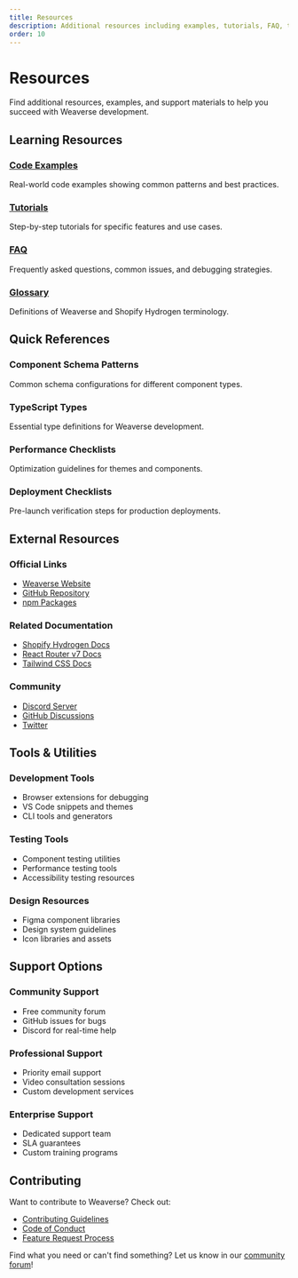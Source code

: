 ```yaml
---
title: Resources
description: Additional resources including examples, tutorials, FAQ, troubleshooting guides, and community links.
order: 10
---
```


# Resources

Find additional resources, examples, and support materials to help you succeed with Weaverse development.

## Learning Resources

### [Code Examples](/docs/resources/examples)
Real-world code examples showing common patterns and best practices.

### [Tutorials](/docs/resources/tutorials)
Step-by-step tutorials for specific features and use cases.

### [FAQ](/docs/resources/faq)
Frequently asked questions, common issues, and debugging strategies.

### [Glossary](/docs/resources/glossary)
Definitions of Weaverse and Shopify Hydrogen terminology.

## Quick References

### Component Schema Patterns
Common schema configurations for different component types.

### TypeScript Types
Essential type definitions for Weaverse development.

### Performance Checklists
Optimization guidelines for themes and components.

### Deployment Checklists
Pre-launch verification steps for production deployments.

## External Resources

### Official Links
- [Weaverse Website](https://weaverse.io)
- [GitHub Repository](https://github.com/Weaverse/weaverse)
- [npm Packages](https://www.npmjs.com/org/weaverse)

### Related Documentation
- [Shopify Hydrogen Docs](https://shopify.dev/docs/custom-storefronts/hydrogen)
- [React Router v7 Docs](https://reactrouter.com)
- [Tailwind CSS Docs](https://tailwindcss.com/docs)

### Community
- [Discord Server](https://discord.gg/weaverse)
- [GitHub Discussions](https://github.com/Weaverse/weaverse/discussions)
- [Twitter](https://twitter.com/weaverse)

## Tools & Utilities

### Development Tools
- Browser extensions for debugging
- VS Code snippets and themes
- CLI tools and generators

### Testing Tools
- Component testing utilities
- Performance testing tools
- Accessibility testing resources

### Design Resources
- Figma component libraries
- Design system guidelines
- Icon libraries and assets

## Support Options

### Community Support
- Free community forum
- GitHub issues for bugs
- Discord for real-time help

### Professional Support
- Priority email support
- Video consultation sessions
- Custom development services

### Enterprise Support
- Dedicated support team
- SLA guarantees
- Custom training programs

## Contributing

Want to contribute to Weaverse? Check out:

- [Contributing Guidelines](/docs/community/contributing)
- [Code of Conduct](/docs/community/code-of-conduct)
- [Feature Request Process](/docs/community/feature-requests)

Find what you need or can't find something? Let us know in our [community forum](/docs/community)!